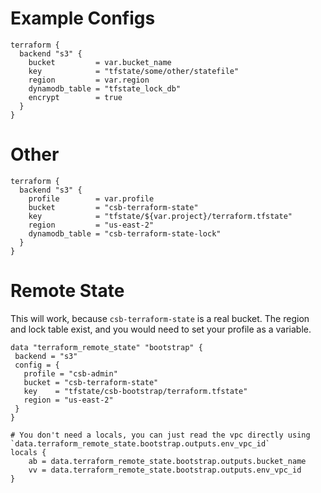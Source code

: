 # Example Configs

```
terraform {
  backend "s3" {
    bucket         = var.bucket_name
    key            = "tfstate/some/other/statefile"
    region         = var.region
    dynamodb_table = "tfstate_lock_db"
    encrypt        = true
  }
}

```
# Other

```
terraform {
  backend "s3" {
    profile        = var.profile
    bucket         = "csb-terraform-state"
    key            = "tfstate/${var.project}/terraform.tfstate"
    region         = "us-east-2"
    dynamodb_table = "csb-terraform-state-lock"
  }
}
```

# Remote State 
This will work, because `csb-terraform-state` is a real bucket.  The region and lock table exist, and
you would need to set your profile as a variable.

```
data "terraform_remote_state" "bootstrap" {
 backend = "s3"
 config = {
   profile = "csb-admin"
   bucket = "csb-terraform-state"
   key    = "tfstate/csb-bootstrap/terraform.tfstate"
   region = "us-east-2"
 }
}

# You don't need a locals, you can just read the vpc directly using `data.terraform_remote_state.bootstrap.outputs.env_vpc_id`
locals {
    ab = data.terraform_remote_state.bootstrap.outputs.bucket_name
    vv = data.terraform_remote_state.bootstrap.outputs.env_vpc_id
}
```